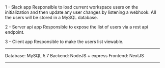 1 - Slack app
Responsible to load current workspace users on the initialization and then update any user
changes by listening a webhook. All the users will be stored in a MySQL database.

2 - Server api app
Responsible to expose the list of users via a rest api endpoint.

3 - Client app
Responsible to make the users list viewable.


---
Database: MySQL 5.7
Backend: NodeJS + express
Frontend: NextJS

---

